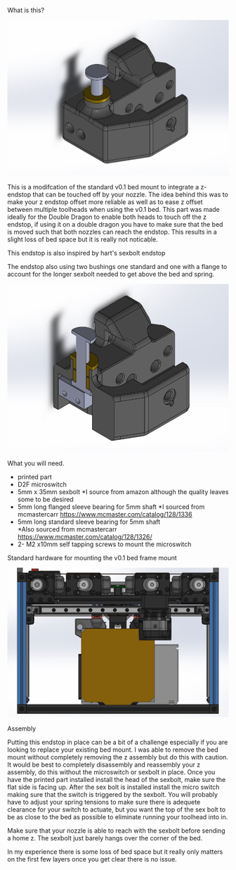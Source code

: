 What is this?

![Image](images/endstop.png)

This is a modifcation of the standard v0.1 bed mount to integrate a z-endstop that can be touched off by your nozzle.
The idea behind this was to make your z endstop offset more reliable as well as to ease z offset between multiple toolheads when using the v0.1 bed.
This part was made ideally for the Double Dragon to enable both heads to touch off the z endstop, if using it on a double dragon you have to make sure that the bed is moved such that both nozzles can reach the endstop. This results in a slight loss of bed space but it is really not noticable.

This endstop is also inspired by hart's sexbolt endstop 

The endstop also using two bushings one standard and one with a flange to account for the longer sexbolt needed to get above the bed and spring.

![parts](images/endstop%201.png)

What you will need.
* printed part
* D2F microswitch
* 5mm x 35mm sexbolt
 *I source from amazon although the quality leaves some to be desired
* 5mm long flanged sleeve bearing for 5mm shaft
 *I sourced from mcmastercarr https://www.mcmaster.com/catalog/128/1336
* 5mm long standard sleeve bearing for 5mm shaft	
 *Also sourced from mcmastercarr https://www.mcmaster.com/catalog/128/1326/
* 2- M2 x10mm self tapping screws to mount the microswitch

Standard hardware for mounting the v0.1 bed frame mount

![Assembly](images/endstop%202.png)

Assembly

Putting this endstop in place can be a bit of a challenge especially if you are looking to replace your existing bed mount. I was able to remove the bed mount without completely removing the z assembly but do this with caution. It would be best to completely disassembly and reassembly your z assembly, do this without the microswitch or sexbolt in place. Once you have the printed part installed install the head of the sexbolt, make sure the flat side is facing up. After the sex bolt is installed install the micro switch making sure that the switch is triggered by the sexbolt.
You will probably have to adjust your spring tensions to make sure there is adequete clearance for your switch to actuate, but you want the top of the sex bolt to be as close to the bed as possible to eliminate running your toolhead into in.

Make sure that your nozzle is able to reach with the sexbolt before sending a home z. The sexbolt just barely hangs over the corner of the bed.

In my experience there is some loss of bed space but it really only matters on the first few layers once you get clear there is no issue.
